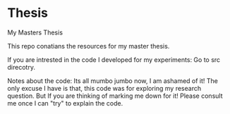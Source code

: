 # Thesis
My Masters Thesis

This repo conatians the resources for my master thesis.

If you are intrested in the code I developed for my experiments: Go to src direcotry.

Notes about the code:
Its all mumbo jumbo now, I am ashamed of it!
The only excuse I have is that, this code was for exploring my research question.
But If you are thinking of marking me down for it! Please consult me once I can "try" to explain the code.
